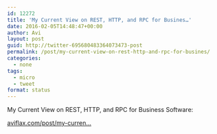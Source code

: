 ```yaml
---
id: 12272
title: 'My Current View on REST, HTTP, and RPC for Busines…'
date: 2016-02-05T14:48:47+00:00
author: Avi
layout: post
guid: http://twitter-695680483364073473-post
permalink: /post/my-current-view-on-rest-http-and-rpc-for-busines/
categories:
  - none
tags:
  - micro
  - tweet
format: status
---
```

My Current View on REST, HTTP, and RPC for Business Software:

[aviflax.com/post/my-curren…](http://aviflax.com/post/my-current-view-on-rest-http-and-rpc-for-business-software/)